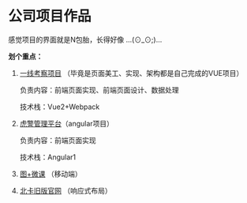 # 公司项目作品

感觉项目的界面就是N包胎，长得好像  …(⊙_⊙;)… 

**划个重点：**

1. [一线考察项目](https://github.com/an55555/MyWeb/blob/master/Done/一线考察项目.md) （毕竟是页面美工、实现、架构都是自己完成的VUE项目）

    负责内容：前端页面实现、前端页面设计、数据处理

    技术栈：Vue2+Webpack

2. [虎警管理平台](https://github.com/an55555/MyWeb/blob/master/Done/虎警管理平台.md)（angular项目）

    负责内容：前端页面实现

    技术栈：Angular1

3. [图+微课](https://github.com/an55555/MyWeb/blob/master/Done/图+.md) （移动端）

4. [北卡旧版官网](https://github.com/an55555/MyWeb/blob/master/Done/北卡旧官网.md) （响应式布局）

